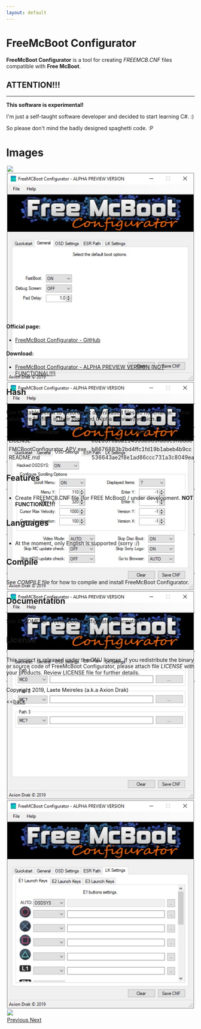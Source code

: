 ```yaml
---
layout: default
---
```


# FreeMcBoot Configurator

**FreeMcBoot Configurator** is a tool for creating _FREEMCB.CNF_ files compatible with **Free McBoot**.

## ATTENTION!!!
----------------
**This software is experimental!**

I'm just a self-taught software developer and decided to start learning C#. :)

So please don't mind the badly designed spaghetti code. :P

# Images

<div id="myCarousel" class="carousel slide container" style="height: 400px;width: 500px; margin: 0 auto" data-ride="carousel">
		<div class="carousel-inner">
								<div class="item active">
							<a href="#" data-img-url="img/free-mcb-conf_01.png" class="carrouselImg"><img src="img/free-mcb-conf_01.png"/></a>
					</div>					<div class="item">
							<a href="#" data-img-url="img/free-mcb-conf_02.jpg" class="carrouselImg"><img src="img/free-mcb-conf_02.jpg"/></a>
					</div>					<div class="item">
							<a href="#" data-img-url="img/free-mcb-conf_03.jpg" class="carrouselImg"><img src="img/free-mcb-conf_03.jpg"/></a>
					</div>					<div class="item">
							<a href="#" data-img-url="img/free-mcb-conf_04.jpg" class="carrouselImg"><img src="img/free-mcb-conf_04.jpg"/></a>
					</div>					<div class="item">
							<a href="#" data-img-url="img/free-mcb-conf_05.jpg" class="carrouselImg"><img src="img/free-mcb-conf_05.jpg"/></a>
					</div>					<div class="item">
							<a href="#" data-img-url="img/free-mcb-conf_06.jpg" class="carrouselImg"><img src="img/free-mcb-conf_06.jpg"/></a>
					</div>		</div>
		<a class="left carousel-control" href="#myCarousel" role="button" data-slide="prev">
		<span class="glyphicon glyphicon-chevron-left" aria-hidden="true"></span>
		<span class="sr-only">Previous</span>
		</a>
		<a class="right carousel-control" href="#myCarousel" role="button" data-slide="next">
		<span class="glyphicon glyphicon-chevron-right" aria-hidden="true"></span>
		<span class="sr-only">Next</span>
		</a>
	</div>

#### Official page:

* [FreeMcBoot Configurator - GitHub](https://github.com/AxionDrak/FreeMCBootConfigurator)

#### Download:

* [FreeMcBoot Configurator - ALPHA PREVIEW VERSION (NOT FUNCTIONAL!!!)](https://github.com/AxionDrak/FreeMCBootConfigurator/releases/tag/0.0.1.0)

## Hash
* * *
Use the table below to ensure that downloaded files do not change. These values are for files in their compiled (Alpha Preview) version.

| Filename                    | MD5                              | SHA256                                                           |
| --------------------------- | ---------------------------------|----------------------------------------------------------------- |
| LICENSE                     | e62637ea8a114355b985fd86c9ffbd6e | 230184f60bae2feaf244f10a8bac053c8ff33a183bcc365b4d8b876d2b7f4809 |
| FMCBootConfigurator_APV.exe | b8676883b2bd4ffc1fd19b1abeb4b9cc | b433ea04213383413ef96b965a9b48281b84a1ec4d4579e81a17bccd26faffe4 |
| README.md                   | 536643ae2f8e1ad86ccc731a3c8049ea | 6995ddc6e286be362ef6c819587d71e3d811f6d87532837f428bffbe72734a64 |

## Features
* * *
* Create FREEMCB.CNF file (for FREE McBoot) / under development. <b>NOT FUNCTIONAL!!!</b>

## Languages
* * *
* At the moment, only English is supported (sorry :/)

## Compile
* * *
See _COMPILE_ file for how to compile and install FreeMcBoot Configurator.

## Documentation
* * *
See _README_ for FreeMcBoot Configurator information.

## License
* * *
This project is released under the GNU license. If you redistribute the binary or source code of FreeMcBoot Configurator, please attach file _LICENSE_ with your products.
Review LICENSE file for further details.

* * *
Copyright 2019, Laete Meireles (a.k.a Axion Drak)

<<[back](./)
